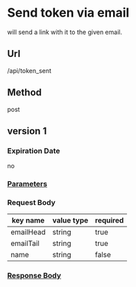# Send token via email

will send a link with it to the given email.

## Url

/api/token_sent

## Method

post

## version 1

### Expiration Date

no

### [Parameters](./Parameters.html)

### Request Body

key name | value type | required
--- | --- | ---
emailHead | string | true
emailTail | string | true
name | string | false

### [Response Body](./Response.html)